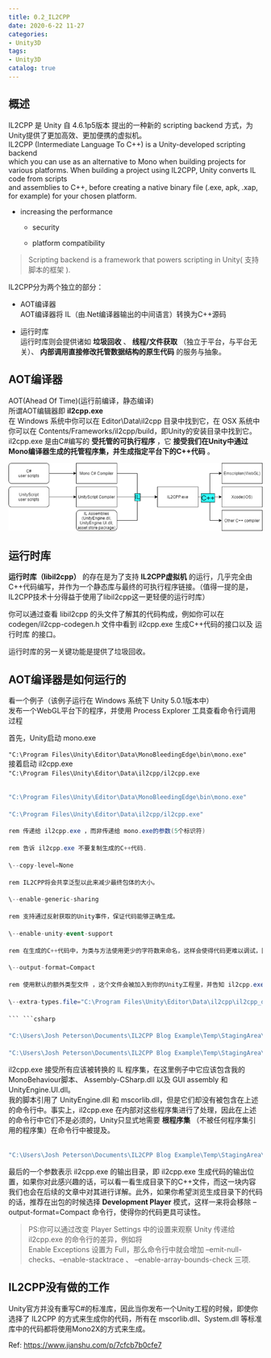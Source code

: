 ```yaml
---
title: 0.2_IL2CPP
date: 2020-6-22 11-27
categories:
- Unity3D
tags:
- Unity3D
catalog: true
---
```


## 概述

IL2CPP 是 Unity 自 4.6.1p5版本 提出的一种新的 scripting backend 方式，为Unity提供了更加高效、更加便携的虚拟机。   
IL2CPP (Intermediate Language To C++) is a Unity-developed scripting backend   
which you can use as an alternative to Mono when building projects for various platforms. When building a project using IL2CPP, Unity converts IL code from scripts   
and assemblies to C++, before creating a native binary file (.exe, apk, .xap, for example) for your chosen platform.

  * increasing the performance

    * security

    * platform compatibility

> Scripting backend is a framework that powers scripting in Unity( 支持脚本的框架 ). 

IL2CPP分为两个独立的部分：

  * AOT编译器   
AOT编译器将 IL（由.Net编译器输出的中间语言）转换为C++源码

  * 运行时库   
运行时库则会提供诸如 **垃圾回收** 、 **线程/文件获取** （独立于平台，与平台无关）、 **内部调用直接修改托管数据结构的原生代码** 的服务与抽象。

## AOT编译器

AOT(Ahead Of Time)(运行前编译，静态编译)   
所谓AOT编辑器即 **il2cpp.exe**   
在 Windows 系统中你可以在 Editor\Data\il2cpp 目录中找到它，在 OSX 系统中你可以在 Contents/Frameworks/il2cpp/build，即Unity的安装目录中找到它。   
il2cpp.exe 是由C#编写的 **受托管的可执行程序** ，它 **接受我们在Unity中通过Mono编译器生成的托管程序集，并生成指定平台下的C++代码** 。

![Alt text](0.2_IL2CPP/IL2CPP_WorkFlow.png)

## 运行时库

**运行时库（libil2cpp）** 的存在是为了支持 **IL2CPP虚拟机** 的运行，几乎完全由C++代码编写，并作为一个静态库与最终的可执行程序链接。（值得一提的是，IL2CPP技术十分得益于使用了libil2cpp这一更轻便的运行时库）

你可以通过查看 libil2cpp 的头文件了解其的代码构成，例如你可以在 codegen/il2cpp-codegen.h 文件中看到 il2cpp.exe 生成C++代码的接口以及 运行时库 的接口。

运行时库的另一关键功能是提供了垃圾回收。

## AOT编译器是如何运行的

看一个例子（该例子运行在 Windows 系统下 Unity 5.0.1版本中）   
发布一个WebGL平台下的程序，并使用 Process Explorer 工具查看命令行调用过程

首先，Unity启动 mono.exe

`"C:\Program Files\Unity\Editor\Data\MonoBleedingEdge\bin\mono.exe"`   
接着启动 il2cpp.exe   
`"C:\Program Files\Unity\Editor\Data\il2cpp/il2cpp.exe`

```csharp 

"C:\Program Files\Unity\Editor\Data\MonoBleedingEdge\bin\mono.exe"

"C:\Program Files\Unity\Editor\Data\il2cpp/il2cpp.exe"

rem 传递给 il2cpp.exe ，而非传递给 mono.exe的参数(5个标识符)

rem 告诉 il2cpp.exe 不要复制生成的C++代码.

\--copy-level=None 

rem IL2CPP将会共享泛型以此来减少最终包体的大小。

\--enable-generic-sharing 

rem 支持通过反射获取的Unity事件，保证代码能够正确生成。

\--enable-unity-event-support 

rem 在生成的C++代码中，为类与方法使用更少的字符数来命名，这样会使得代码更难以调试，因为IL代码的命名将会发生改变（笔者注：应该类似于代码混淆），但是却能够被编译器更快编译，因为编译器所需要解析的字符数变少了。

\--output-format=Compact

rem 使用默认的额外类型文件 ，这个文件会被加入到你的Unity工程里，并告知 il2cpp.exe 哪些泛型类型或者数组类型没有在IL代码中出现，却会在运行时被创建。

\--extra-types.file="C:\Program Files\Unity\Editor\Data\il2cpp\il2cpp_default_extra_types.txt"

``` ```csharp 

"C:\Users\Josh Peterson\Documents\IL2CPP Blog Example\Temp\StagingArea\Data\Managed\Assembly-CSharp.dll"

"C:\Users\Josh Peterson\Documents\IL2CPP Blog Example\Temp\StagingArea\Data\Managed\UnityEngine.UI.dll"

``` 

il2cpp.exe 接受所有应该被转换的 IL 程序集，在这里例子中它应该包含我的 MonoBehaviour脚本、 Assembly-CSharp.dll 以及 GUI assembly 和 UnityEngine.UI.dll。   
我的脚本引用了 UnityEngine.dll 和 mscorlib.dll，但是它们却没有被包含在上述的命令行中。事实上，il2cpp.exe 在内部对这些程序集进行了处理，因此在上述的命令行中它们不是必须的，Unity只显式地需要 **根程序集** （不被任何程序集引用的程序集）在命令行中被提及。

```csharp 

"C:\Users\Josh Peterson\Documents\IL2CPP Blog Example\Temp\StagingArea\Data\il2cppOutput"

``` 

最后的一个参数表示 il2cpp.exe 的输出目录，即 il2cpp.exe 生成代码的输出位置，如果你对此感兴趣的话，可以看一看生成目录下的C++文件，而这一块内容我们也会在后续的文章中对其进行详解。此外，如果你希望浏览生成目录下的代码的话，推荐在出包的时候选择 **Development Player** 模式，这样一来将会移除 –output-format=Compact 命令行，使得你的代码更具可读性。

> PS:你可以通过改变 Player Settings 中的设置来观察 Unity 传递给 il2cpp.exe 的命令行的差异，例如将   
>  Enable Exceptions 设置为 Full，那么命令行中就会增加 –emit-null-checks、–enable-stacktrace 、 –enable-array-bounds-check 三项.

## IL2CPP没有做的工作

Unity官方并没有重写C#的标准库，因此当你发布一个Unity工程的时候，即使你选择了 IL2CPP 的方式来生成你的代码，所有在 mscorlib.dll、System.dll 等标准库中的代码都将使用Mono2X的方式来生成。

Ref: <https://www.jianshu.com/p/7cfcb7b0cfe7>

